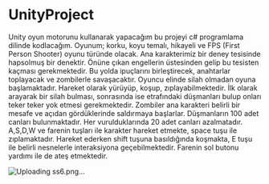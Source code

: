 # UnityProject

Unity oyun motorunu kullanarak yapacağım bu projeyi c# programlama dilinde
kodlacağım.
Oyunum; korku, koyu temalı, hikayeli ve FPS (First Person Shooter) oyunu türünde
olacak. Ana karakterimiz bir deney tesisinde hapsolmuş bir denektir. Önüne çıkan
engellerin üstesinden gelip bu tesisten kaçması gerekmektedir. Bu yolda ipuçlarını
birleştirecek, anahtarlar toplayacak ve zombilerle savaşacaktır.
Oyuncu elinde silah olmadan oyuna başlamaktadır. Hareket olarak yürüyüp, koşup,
zıplayabilmektedir. İlk olarak arayarak bir silah bulması, sonrasında ise etrafındaki
düşmanları bulup onları teker teker yok etmesi gerekmektedir. Zombiler ana karakteri
belirli bir mesafe ve açıdan gördüklerinde saldırmaya başlarlar. Düşmanların 100 adet
canları bulunmaktadır. Her vurulduklarında 20 adet canları azalmatadır.
A,S,D,W ve farenin tuşları ile karakter hareket etmekte, space tuşu ile zıplamaktadır.
Hareket ederken shift tuşuna basıldığında koşmakta, E tuşu ile belirli nesnelerle
interaksiyona geçebilmektedir. Farenin sol butonu yardımı ile de ateş etmektedir.

![Uploading ss6.png…]()


